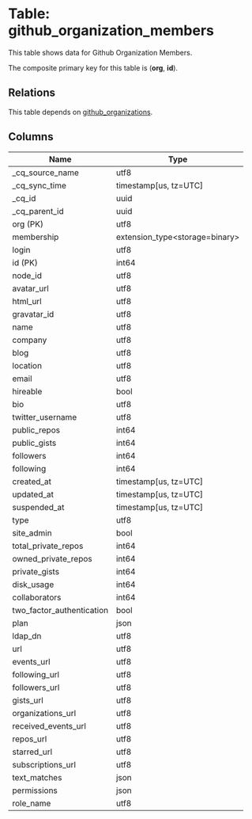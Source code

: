 # Table: github_organization_members

This table shows data for Github Organization Members.

The composite primary key for this table is (**org**, **id**).

## Relations

This table depends on [github_organizations](github_organizations).

## Columns

| Name          | Type          |
| ------------- | ------------- |
|_cq_source_name|utf8|
|_cq_sync_time|timestamp[us, tz=UTC]|
|_cq_id|uuid|
|_cq_parent_id|uuid|
|org (PK)|utf8|
|membership|extension_type<storage=binary>|
|login|utf8|
|id (PK)|int64|
|node_id|utf8|
|avatar_url|utf8|
|html_url|utf8|
|gravatar_id|utf8|
|name|utf8|
|company|utf8|
|blog|utf8|
|location|utf8|
|email|utf8|
|hireable|bool|
|bio|utf8|
|twitter_username|utf8|
|public_repos|int64|
|public_gists|int64|
|followers|int64|
|following|int64|
|created_at|timestamp[us, tz=UTC]|
|updated_at|timestamp[us, tz=UTC]|
|suspended_at|timestamp[us, tz=UTC]|
|type|utf8|
|site_admin|bool|
|total_private_repos|int64|
|owned_private_repos|int64|
|private_gists|int64|
|disk_usage|int64|
|collaborators|int64|
|two_factor_authentication|bool|
|plan|json|
|ldap_dn|utf8|
|url|utf8|
|events_url|utf8|
|following_url|utf8|
|followers_url|utf8|
|gists_url|utf8|
|organizations_url|utf8|
|received_events_url|utf8|
|repos_url|utf8|
|starred_url|utf8|
|subscriptions_url|utf8|
|text_matches|json|
|permissions|json|
|role_name|utf8|